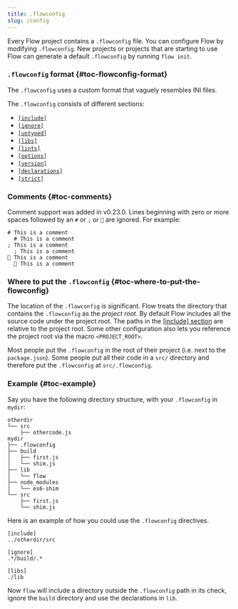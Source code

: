 ```yaml
---
title: .flowconfig
slug: /config
---
```


Every Flow project contains a `.flowconfig` file. You can configure Flow by
modifying `.flowconfig`. New projects or projects that are starting to use Flow
can generate a default `.flowconfig` by running `flow init`.

### `.flowconfig` format {#toc-flowconfig-format}

The `.flowconfig` uses a custom format that vaguely resembles INI files.

The `.flowconfig` consists of different sections:

* [`[include]`](./include)
* [`[ignore]`](./ignore)
* [`[untyped]`](./untyped)
* [`[libs]`](./libs)
* [`[lints]`](./lints)
* [`[options]`](./options)
* [`[version]`](./version)
* [`[declarations]`](./declarations)
* [`[strict]`](../strict/#toc-enabling-flow-strict-in-a-flowconfig)

### Comments {#toc-comments}

Comment support was added in v0.23.0. Lines beginning with zero or more spaces
followed by an `#` or `;` or `💩` are ignored. For example:

```
# This is a comment
  # This is a comment
; This is a comment
  ; This is a comment
💩 This is a comment
  💩 This is a comment
```

### Where to put the `.flowconfig` {#toc-where-to-put-the-flowconfig}

The location of the `.flowconfig` is significant. Flow treats the directory that
contains the `.flowconfig` as the _project root_. By default Flow includes all
the source code under the project root. The paths in the
[[include] section](./include) are relative to the project root. Some other
configuration also lets you reference the project root via the macro
`<PROJECT_ROOT>`.

Most people put the `.flowconfig` in the root of their project (i.e. next to the
`package.json`). Some people put all their code in a `src/` directory and
therefore put the `.flowconfig` at `src/.flowconfig`.

### Example {#toc-example}

Say you have the following directory structure, with your `.flowconfig` in
`mydir`:

```text
otherdir
└── src
    ├── othercode.js
mydir
├── .flowconfig
├── build
│   ├── first.js
│   └── shim.js
├── lib
│   └── flow
├── node_modules
│   └── es6-shim
└── src
    ├── first.js
    └── shim.js
```

Here is an example of how you could use the `.flowconfig` directives.

```text
[include]
../otherdir/src

[ignore]
.*/build/.*

[libs]
./lib
```

Now `flow` will include a directory outside the `.flowconfig` path in its
check, ignore the `build` directory and use the declarations in `lib`.
